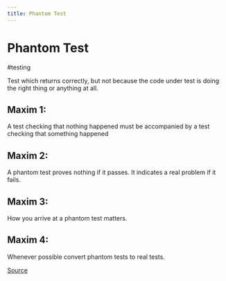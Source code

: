 ```yaml
---
title: Phantom Test 
---
```


# Phantom Test 

#testing

Test which returns correctly, but not because the code under test is doing the right thing or anything at all.

## Maxim 1:

A test checking that nothing happened must be accompanied by a test checking that something happened

## Maxim 2:

A phantom test proves nothing if it passes.
It indicates a real problem if it fails.

## Maxim 3:

How you arrive at a phantom test matters.

## Maxim 4:

Whenever possible convert phantom tests to real tests.

[Source](https://www.red-gate.com/simple-talk/dotnet/software-testing/the-phantom-menace-in-unit-testing/)
